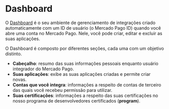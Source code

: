 # Dashboard
 
O [Dashboard](https://mercadopago[FAKER][URL][DOMAIN]/developers/dashboard) é o seu ambiente de gerenciamento de integrações criado automaticamente com um ID de usuário (o Mercado Pago ID) quando você abre uma conta no Mercado Pago. Nele, você pode criar, editar e excluir as suas aplicações.
 
O Dashboard é composto por diferentes seções, cada uma com um objetivo distinto.
 
* **Cabeçalho**: resumo das suas informações pessoais enquanto usuário integrador do Mercado Pago.
* **Suas aplicações**: exibe as suas aplicações criadas e permite criar novas.
* **Contas que você integra**: informações a respeito de contas de terceiro das quais você recebeu permissão para utilizar.
* **Suas certificações**: informações a respeito das suas certificações no nosso programa de desenvolvedores certificados (**<dev>program**).
